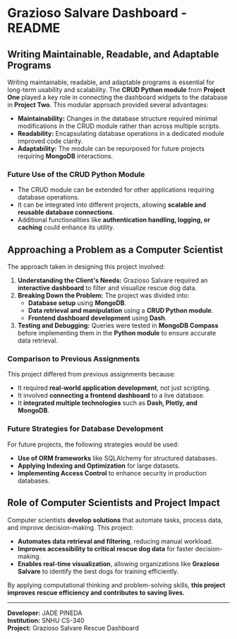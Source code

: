 # Grazioso Salvare Dashboard - README

## Writing Maintainable, Readable, and Adaptable Programs
Writing maintainable, readable, and adaptable programs is essential for long-term usability and scalability. The **CRUD Python module** from **Project One** played a key role in connecting the dashboard widgets to the database in **Project Two**. This modular approach provided several advantages:
- **Maintainability:** Changes in the database structure required minimal modifications in the CRUD module rather than across multiple scripts.
- **Readability:** Encapsulating database operations in a dedicated module improved code clarity.
- **Adaptability:** The module can be repurposed for future projects requiring **MongoDB** interactions.

### **Future Use of the CRUD Python Module**
- The CRUD module can be extended for other applications requiring database operations.
- It can be integrated into different projects, allowing **scalable and reusable database connections**.
- Additional functionalities like **authentication handling, logging, or caching** could enhance its utility.

## **Approaching a Problem as a Computer Scientist**
The approach taken in designing this project involved:
1. **Understanding the Client's Needs:** Grazioso Salvare required an **interactive dashboard** to filter and visualize rescue dog data.
2. **Breaking Down the Problem:** The project was divided into:
   - **Database setup** using **MongoDB**.
   - **Data retrieval and manipulation** using a **CRUD Python module**.
   - **Frontend dashboard development** using **Dash**.
3. **Testing and Debugging:** Queries were tested in **MongoDB Compass** before implementing them in the **Python module** to ensure accurate data retrieval.

### **Comparison to Previous Assignments**
This project differed from previous assignments because:
- It required **real-world application development**, not just scripting.
- It involved **connecting a frontend dashboard** to a live database.
- It **integrated multiple technologies** such as **Dash, Plotly, and MongoDB**.

### **Future Strategies for Database Development**
For future projects, the following strategies would be used:
- **Use of ORM frameworks** like SQLAlchemy for structured databases.
- **Applying Indexing and Optimization** for large datasets.
- **Implementing Access Control** to enhance security in production databases.

## **Role of Computer Scientists and Project Impact**
Computer scientists **develop solutions** that automate tasks, process data, and improve decision-making. This project:
- **Automates data retrieval and filtering**, reducing manual workload.
- **Improves accessibility to critical rescue dog data** for faster decision-making.
- **Enables real-time visualization**, allowing organizations like **Grazioso Salvare** to identify the best dogs for training efficiently.

By applying computational thinking and problem-solving skills, **this project improves rescue efficiency and contributes to saving lives.**

---
**Developer:** JADE PINEDA  
**Institution:** SNHU CS-340  
**Project:** Grazioso Salvare Rescue Dashboard  
